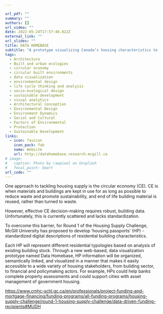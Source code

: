 ```yaml
---

url_pdf: ""
summary: ""
authors: []
url_video: ""
date: 2022-05-24T17:57:46.822Z
external_link: ""
url_slides: ""
title: DATA HOMEBASE
subtitle: "A prototype visualizing Canada’s housing characteristics to foster a circular economy"
tags:
  - Architecture
  - Built and urban ecologies
  - circular economy 
  - circular built environments 
  - data visualization 
  - environmental design
  - life cycle thinking and analysis
  - socio-ecological design
  - sustainable development
  - visual analytics
  - Architectural Conception
  - Environmental Design
  - Environment Dynamics
  - Social and Cultural
  - Factors of Environmental 
  - Protection
  - Sustainable Development
links:
  - icon: favicon
    icon_pack: fab
    name: Website
    url: http://datahomebase.research.mcgill.ca
# image:
#   caption: Photo by rawpixel on Unsplash
#   focal_point: Smart
url_code: ""
---
```




One approach to tackling housing supply is the circular economy (CE). CE is when materials and buildings are kept in use for as long as possible to reduce waste and promote sustainability, and end of life building material is reused, rather than turned to waste. 

However, effective CE decision-making requires robust, building data. Unfortunately, this is currently scattered and lacks standardization. 

To overcome this barrier, for Round 1 of the Housing Supply Challenge, McGill University has proposed to develop ‘housing passports’ (HP) - standardized digital descriptions of residential building characteristics. 

Each HP will represent different residential typologies based on analysis of existing building stock. Through a new web-based, data visualization prototype named Data Homebase, HP information will be organized, semantically linked, and visualized in a manner that makes it easily accessible to a wide variety of housing stakeholders, from building sector, to financial and policymaking actors. For example, HPs could help banks complete property assessments and could support cities with asset management of government housing. 


https://www.cmhc-schl.gc.ca/en/professionals/project-funding-and-mortgage-financing/funding-programs/all-funding-programs/housing-supply-challenge/round-1-housing-supply-challenge/data-driven-funding-recipients#MUDH 